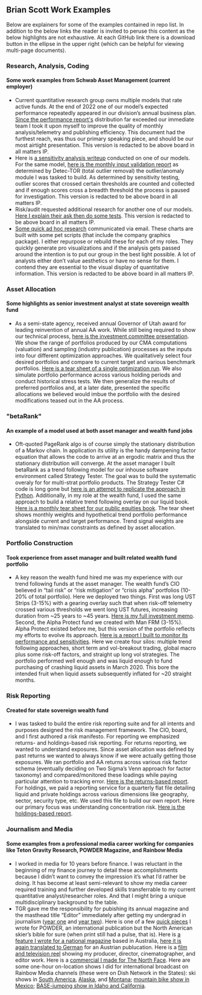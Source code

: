 ## Brian Scott Work Examples
Below are explainers for some of the examples contained in repo list. In addition to the below links the reader is invited to peruse this content as the below highlights are not exhaustive. At each GitHub link there is a download button in the ellipse in the upper right (which can be helpful for viewing multi-page documents).  

### Research, Analysis, Coding
#### Some work examples from Schwab Asset Management (current employer)
* Current quantitative research group owns multiple models that rate active funds. At the end of 2022 one of our model’s expected performance repeatedly appeared in our division’s annual business plan. [Since the performance report's](https://github.com/bscottwyoming/portfolio/blob/main/tableauFursPerfReport.pdf) distribution far exceeded our immediate team I took it upon myself to improve the quality of monthly analysis/telemetry and publishing efficiency. This document had the furthest reach, was thus our primary speaking piece, and should be our most airtight presentation. This version is redacted to be above board in all matters IP. 
* Here is [a sensitivity analysis writeup](https://github.com/bscottwyoming/portfolio/blob/main/Sensitivity%20analysis%20and%20outlier%20detec-TOR.pdf) conducted on one of our models. For the same model, [here is the monthly input validation report](https://github.com/bscottwyoming/portfolio/blob/main/inputValidationExample.pdf) as determined by Detec-TOR (total outlier removal) the outlier/anomaly module I was tasked to build. As determined by sensitivity testing, outlier scores that crossed certain thresholds are counted and collected and if enough scores cross a breadth threshold the process is paused for investigation. This version is redacted to be above board in all matters IP.
* Risk/audit requested additional research for another one of our models. [Here I explain their ask then do some tests](https://github.com/bscottwyoming/portfolio/blob/main/marscleanversion.pdf). This version is redacted to be above board in all matters IP.
* [Some quick ad hoc research](https://github.com/bscottwyoming/portfolio/blob/main/adhocresearch_marketvol.pdf) communicated via email. These charts are built with some pet scripts (that include the company graphics package). I either repurpose or rebuild these for each of my roles. They quickly generate pro visualizations and if the analysis gets passed around the intention is to put our group in the best light possible. A lot of analysts either don’t value aesthetics or have no sense for them. I contend they are essential to the visual display of quantitative information. This version is redacted to be above board in all matters IP. 

### Asset Allocation
#### Some highlights as senior investment analyst at state sovereign wealth fund
* As a semi-state agency, received annual Governor of Utah award for leading reinvention of annual AA work. While still being required to show our technical process, [here is the investment committee presentation](https://github.com/bscottwyoming/portfolio/blob/main/AssetAllocation--2019Presentation.pdf). We show the range of portfolios produced by our CMA computations (valuation) and sampling (industry publication) processes as the inputs into four different optimization approaches. We qualitatively select four desired portfolios and compare to current target and various benchmark portfolios. [Here is a tear sheet of a single optimization run](https://github.com/bscottwyoming/portfolio/blob/main/Asset%20Allocation%20--%20optimization%20tear%20sheet.PDF). We also simulate portfolio performance across various holding periods and conduct historical stress tests. We then generalize the results of preferred portfolios and, at a later date, presented the specific allocations we believed would imbue the portfolio with the desired modifications teased out in the AA process.

### "betaRank"
#### An example of a model used at both asset manager and wealth fund jobs
* Oft-quoted PageRank algo is of course simply the stationary distribution of a Markov chain. In application its utility is the handy dampening factor equation that allows the code to arrive at an ergodic matrix and thus the stationary distribution will converge. At the asset manager I built betaRank as a trend following model for our inhouse software environment  called Strategy Tester. The goal was to build the systematic overaly for for multi-strat portfolio products. The Strategy Tester C# code is long gone but  [here is an attempt to replicate the approach in Python]( https://github.com/bscottwyoming/portfolio/blob/main/trend_relative_MarkovChain.ipynb). Additionally, in my role at the wealth fund, I used the same approach to build a relative trend following overlay on our liquid book. [Here is a monthly tear sheet for our public equities book](https://github.com/bscottwyoming/portfolio/blob/main/Strategy%20Analysis%20--%20public%20equity%20relative%20trend.pdf). The tear sheet shows monthly weights and hypothetical trend portfolio performance alongside current and target performance. Trend signal weights are translated to min/max constraints as defined by asset allocation. 

### Portfolio Construction 
#### Took experience from asset manager and built related wealth fund portfolio
* A key reason the wealth fund hired me was my experience with our trend following funds at the asset manager. The wealth fund’s CIO believed in “tail risk” or “risk mitigation” or “crisis alpha” portfolios (10-20% of total portfolio). Here we deployed two things. First was long UST Strips (3-15%) with a gearing overlay such that when risk-off telemetry crossed various thresholds we went long UST futures, increasing duration from ~25 years to ~45 years. [Here is my full investment memo](https://github.com/bscottwyoming/portfolio/blob/main/Investmnet%20Memo%20--%20Long%20UST%20Systematic%20Overlay.pdf). Second, the Alpha Protect fund we created with Man FRM (3-15%). Alpha Protect existed before me, but this version of the portfolio reflects my efforts to evolve its approach. [Here is a report I built to monitor its performance and sensitivities](https://github.com/bscottwyoming/portfolio/blob/main/Strategy%20Analysis%20--%20crisis%20risk%20offset.pdf). Here we create four silos: multiple trend following approaches, short term and vol-breakout trading, global macro plus some risk-off factors, and straight up long vol strategies. The portfolio performed well enough and was liquid enough to fund purchasing of crashing liquid assets in March 2020. This bore the intended fruit when liquid assets subsequently inflated for ~20 straight months.  
 
### Risk Reporting 
#### Created for state sovereign wealth fund 
* I was tasked to build the entire risk reporting suite and for all intents and purposes designed the risk management framework. The CIO, board, and I first authored a risk manifesto. For reporting we emphasized returns- and holdings-based risk reporting. For returns reporting, we wanted to understand exposures. Since asset allocation was defined by past returns we wanted to always know if we were actually getting those exposures. We ran portfolio and AA returns across various risk factor schema (eventually deciding on Two Sigma’s Venn approach for factor taxonomy) and compared/monitored these loadings while paying particular attention to tracking error. [Here is the returns-based report](https://github.com/bscottwyoming/portfolio/blob/main/Quarterly%20Risk%20--%20returns%20based.pdf). For holdings, we paid a reporting service for a quarterly flat file detailing liquid and private holdings across various dimensions like geography, sector, security type, etc. We used this file to build our own report. Here our primary focus was understanding concentration risk. [Here is the holdings-based report](https://github.com/bscottwyoming/portfolio/blob/main/Quarterly%20Risk%20--%20holdings%20based.pdf). 

### Journalism and Media 
#### Some examples from a professional media career working for companies like Teton Gravity Research, POWDER Magazine, and Rainbow Media
* I worked in media for 10 years before finance. I was reluctant in the beginning of my finance journey to detail these accomplishments because I didn’t want to convey the impression it’s what I’d rather be doing. It has become at least semi-relevant to show my media career required training and further developed skills transferrable to my current quantitative analyst/researcher roles. And that I might bring a unique multidisciplinary background to the table.
* TGR gave me the responsibility for pubishing its annual magazine and the masthead title “Editor” immediately after getting my undergrad in journalism ([year one](https://www.icloud.com/iclouddrive/0443KJHEbSmawEpABnrTLVeoA#exposedMagYearOne) and [year two](https://www.icloud.com/iclouddrive/0b3h29torFuWrYqvG9mJgvwEQ#exposedMagYearTwo)). Here is one of a few [quick pieces]( https://www.icloud.com/iclouddrive/05cekuwYmTONLDuSUloim7n1Q#powderMagCordova) I wrote for POWDER, an international publication but the North American skier’s bible for sure (when print still had a pulse, that is). Here is [a feature I wrote for a national magazine]( https://www.icloud.com/iclouddrive/086ZwOwCAIpIC6C0iIrS16Lmg#norwayMagEnglish) based in Australia, [here it is again translated to German]( https://www.icloud.com/iclouddrive/049Za6dntmUm7cQvp7vUk5ZnQ#norwayMagTranslated) for an Austrian publucation. Here is a [film and television reel]( https://www.icloud.com/iclouddrive/021O-CnGGmAIYS00K7X913fVw#projectsReel) showing my producer, director, cinematographer, and editor work. Here is a [commercial I made for The North Face]( https://www.icloud.com/iclouddrive/0850-txPyuZGo9pQw5VuBtyIQ#tnfCommercial). Here are some one-hour on-location shows I did for international broadcast on Rainbow Media channels (these were on Dish Network in the States): ski shows in [South America]( https://www.icloud.com/iclouddrive/01a18v9iA-b-pzpcJNlTDOjHQ#skiArgentinaChile), [Alaska]( https://www.icloud.com/iclouddrive/0a2F1VQ79VmX2l01b_G_XhLVw#skiAlaska), and [Montana]( https://www.icloud.com/iclouddrive/007qyug4VxYZ1W8ocK7reAzgw#skiMontana); [mountain bike show in Mexico]( https://www.icloud.com/iclouddrive/03cwmFTlgS6ZDb-5WzAqD6ZEA#mtbMexico); [BASE-jumping show in Idaho and California]( https://www.icloud.com/iclouddrive/092epkWtI8xBHahdvJPByFvBA#baseIdahoSkydiveCali). 



